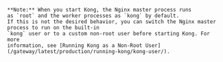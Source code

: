 <!-- Shared between all Community Linux installation topics: Amazon Linux,
 CentOS, Debian, RedHat, and Ubuntu -->

    **Note:** When you start Kong, the Nginx master process runs
    as `root` and the worker processes as `kong` by default.
    If this is not the desired behavior, you can switch the Nginx master process to run on the built-in
    `kong` user or to a custom non-root user before starting Kong. For more
    information, see [Running Kong as a Non-Root User](/gateway/latest/production/running-kong/kong-user/).
